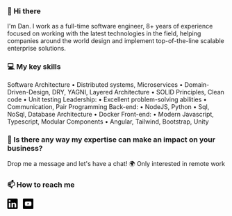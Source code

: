 ### 👋 Hi there

I'm Dan. I work as a full-time software engineer, 8+ years of experience focused on working with the latest technologies in the field, helping companies around the world design and implement top-of-the-line scalable enterprise solutions.

### 💻 My key skills

Software Architecture
• Distributed systems, Microservices
• Domain-Driven-Design, DRY, YAGNI, Layered Architecture
• SOLID Principles, Clean code
• Unit testing
Leadership:
• Excellent problem-solving abilities
• Communication, Pair Programming
Back-end:
• NodeJS, Python
• Sql, NoSql, Database Architecture
• Docker
Front-end:
• Modern Javascript, Typescript, Modular Components
• Angular, Tailwind, Bootstrap, Unity

### 🤝 Is there any way my expertise can make an impact on your business?

Drop me a message and let's have a chat!
🌍 Only interested in remote work

### 📫 How to reach me

<a href="https://www.linkedin.com/in/danfleser/" title="Follow me on LinkedIn">
  <img
    width="24"
    alt="Follow me on LinkedIn"
    src="https://raw.githubusercontent.com/danfleser/danfleser/master/assets/icons/linkedin.png"
  /></a>
&nbsp;
<a href="https://www.youtube.com/channel/UCP8cUZGnvJYjxUZk11Gr3fw" title="Follow me on YouTube">
  <img
    width="24"
    alt="Follow me on YouTube"
    src="https://raw.githubusercontent.com/danfleser/danfleser/master/assets/icons/yt.png"
  /></a>
